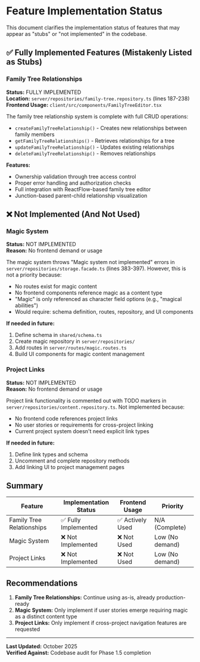 # Feature Implementation Status

This document clarifies the implementation status of features that may appear as "stubs" or "not implemented" in the codebase.

## ✅ Fully Implemented Features (Mistakenly Listed as Stubs)

### Family Tree Relationships
**Status:** FULLY IMPLEMENTED  
**Location:** `server/repositories/family-tree.repository.ts` (lines 187-238)  
**Frontend Usage:** `client/src/components/FamilyTreeEditor.tsx`

The family tree relationship system is complete with full CRUD operations:
- `createFamilyTreeRelationship()` - Creates new relationships between family members
- `getFamilyTreeRelationships()` - Retrieves relationships for a tree
- `updateFamilyTreeRelationship()` - Updates existing relationships
- `deleteFamilyTreeRelationship()` - Removes relationships

**Features:**
- Ownership validation through tree access control
- Proper error handling and authorization checks
- Full integration with ReactFlow-based family tree editor
- Junction-based parent-child relationship visualization

## ❌ Not Implemented (And Not Used)

### Magic System
**Status:** NOT IMPLEMENTED  
**Reason:** No frontend demand or usage

The magic system throws "Magic system not implemented" errors in `server/repositories/storage.facade.ts` (lines 383-397). However, this is not a priority because:
- No routes exist for magic content
- No frontend components reference magic as a content type
- "Magic" is only referenced as character field options (e.g., "magical abilities")
- Would require: schema definition, routes, repository, and UI components

**If needed in future:**
1. Define schema in `shared/schema.ts`
2. Create magic repository in `server/repositories/`
3. Add routes in `server/routes/magic.routes.ts`
4. Build UI components for magic content management

### Project Links
**Status:** NOT IMPLEMENTED  
**Reason:** No frontend demand or usage

Project link functionality is commented out with TODO markers in `server/repositories/content.repository.ts`. Not implemented because:
- No frontend code references project links
- No user stories or requirements for cross-project linking
- Current project system doesn't need explicit link types

**If needed in future:**
1. Define link types and schema
2. Uncomment and complete repository methods
3. Add linking UI to project management pages

## Summary

| Feature | Implementation Status | Frontend Usage | Priority |
|---------|---------------------|----------------|----------|
| Family Tree Relationships | ✅ Fully Implemented | ✅ Actively Used | N/A (Complete) |
| Magic System | ❌ Not Implemented | ❌ Not Used | Low (No demand) |
| Project Links | ❌ Not Implemented | ❌ Not Used | Low (No demand) |

## Recommendations

1. **Family Tree Relationships:** Continue using as-is, already production-ready
2. **Magic System:** Only implement if user stories emerge requiring magic as a distinct content type
3. **Project Links:** Only implement if cross-project navigation features are requested

---

**Last Updated:** October 2025  
**Verified Against:** Codebase audit for Phase 1.5 completion

